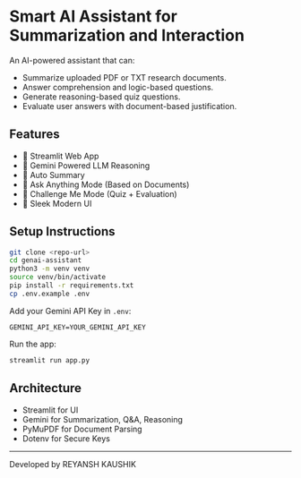 
# Smart AI Assistant for Summarization and Interaction

An AI-powered assistant that can:

- Summarize uploaded PDF or TXT research documents.
- Answer comprehension and logic-based questions.
- Generate reasoning-based quiz questions.
- Evaluate user answers with document-based justification.

## Features
- :rocket: Streamlit Web App
- :brain: Gemini Powered LLM Reasoning
- :bookmark_tabs: Auto Summary 
- :speech_balloon: Ask Anything Mode (Based on Documents)
- :dart: Challenge Me Mode (Quiz + Evaluation)
- :nail_care: Sleek Modern UI

## Setup Instructions
```bash
git clone <repo-url>
cd genai-assistant
python3 -m venv venv
source venv/bin/activate
pip install -r requirements.txt
cp .env.example .env
```

Add your Gemini API Key in `.env`:
```
GEMINI_API_KEY=YOUR_GEMINI_API_KEY
```

Run the app:
```bash
streamlit run app.py
```

## Architecture
- Streamlit for UI
- Gemini for Summarization, Q&A, Reasoning
- PyMuPDF for Document Parsing
- Dotenv for Secure Keys

---

Developed by REYANSH KAUSHIK
